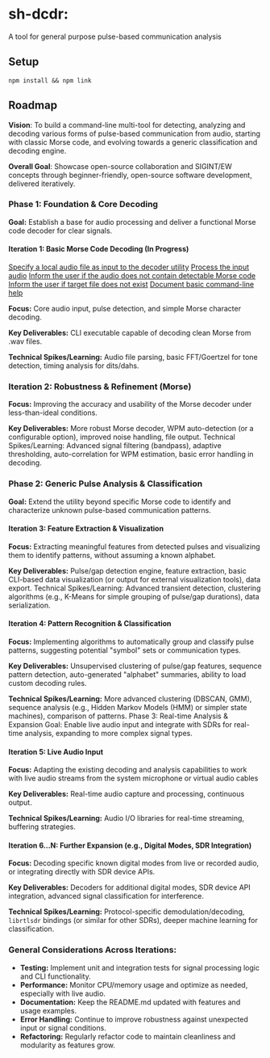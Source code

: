 # sh-dcdr:
A tool for general purpose pulse-based communication analysis

## Setup
`npm install && npm link`

## Roadmap
**Vision**: To build a command-line multi-tool for detecting, analyzing and decoding various forms of pulse-based communication from audio, starting with classic Morse code, and evolving towards a generic classification and decoding engine.

**Overall Goal**: Showcase open-source collaboration and SIGINT/EW concepts through beginner-friendly, open-source software development, delivered iteratively.

### Phase 1: Foundation & Core Decoding
**Goal:** Establish a base for audio processing and deliver a functional Morse code decoder for clear signals.

#### Iteration 1: Basic Morse Code Decoding (In Progress)

[Specify a local audio file as input to the decoder utility](https://github.com/doug-reid/sh-dcdr/issues/2)
[Process the input audio](https://github.com/doug-reid/sh-dcdr/issues/3)
[Inform the user if the audio does not contain detectable Morse code](https://github.com/doug-reid/sh-dcdr/issues/4)
[Inform the user if target file does not exist](https://github.com/doug-reid/sh-dcdr/issues/5)
[Document basic command-line help](https://github.com/doug-reid/sh-dcdr/issues/6)

**Focus:** Core audio input, pulse detection, and simple Morse character decoding.

**Key Deliverables:** CLI executable capable of decoding clean Morse from .wav files.

**Technical Spikes/Learning:** Audio file parsing, basic FFT/Goertzel for tone detection, timing analysis for dits/dahs.

### Iteration 2: Robustness & Refinement (Morse)

**Focus:** Improving the accuracy and usability of the Morse decoder under less-than-ideal conditions.

**Key Deliverables:** More robust Morse decoder, WPM auto-detection (or a configurable option), improved noise handling, file output.
Technical Spikes/Learning: Advanced signal filtering (bandpass), adaptive thresholding, auto-correlation for WPM estimation, basic error handling in decoding.

### Phase 2: Generic Pulse Analysis & Classification

**Goal:** Extend the utility beyond specific Morse code to identify and characterize unknown pulse-based communication patterns.

#### Iteration 3: Feature Extraction & Visualization

**Focus:** Extracting meaningful features from detected pulses and visualizing them to identify patterns, without assuming a known alphabet.

**Key Deliverables:** Pulse/gap detection engine, feature extraction, basic CLI-based data visualization (or output for external visualization tools), data export.
Technical Spikes/Learning: Advanced transient detection, clustering algorithms (e.g., K-Means for simple grouping of pulse/gap durations), data serialization.

#### Iteration 4: Pattern Recognition & Classification

**Focus:** Implementing algorithms to automatically group and classify pulse patterns, suggesting potential "symbol" sets or communication types.

**Key Deliverables:** Unsupervised clustering of pulse/gap features, sequence pattern detection, auto-generated "alphabet" summaries, ability to load custom decoding rules.

**Technical Spikes/Learning:** More advanced clustering (DBSCAN, GMM), sequence analysis (e.g., Hidden Markov Models (HMM) or simpler state machines), comparison of patterns.
Phase 3: Real-time Analysis & Expansion
Goal: Enable live audio input and integrate with SDRs for real-time analysis, expanding to more complex signal types.

#### Iteration 5: Live Audio Input

**Focus:** Adapting the existing decoding and analysis capabilities to work with live audio streams from the system microphone or virtual audio cables

**Key Deliverables:** Real-time audio capture and processing, continuous output.

**Technical Spikes/Learning:** Audio I/O libraries for real-time streaming, buffering strategies.

#### Iteration 6...N: Further Expansion (e.g., Digital Modes, SDR Integration)

**Focus:** Decoding specific known digital modes from live or recorded audio, or integrating directly with SDR device APIs.

**Key Deliverables:** Decoders for additional digital modes, SDR device API integration, advanced signal classification for interference.

**Technical Spikes/Learning:** Protocol-specific demodulation/decoding, `librtlsdr` bindings (or similar for other SDRs), deeper machine learning for classification.

### General Considerations Across Iterations:

- **Testing:** Implement unit and integration tests for signal processing logic and CLI functionality.
- **Performance:** Monitor CPU/memory usage and optimize as needed, especially with live audio.
- **Documentation:** Keep the README.md updated with features and usage examples.
- **Error Handling:** Continue to improve robustness against unexpected input or signal conditions.
- **Refactoring:** Regularly refactor code to maintain cleanliness and modularity as features grow.
  
